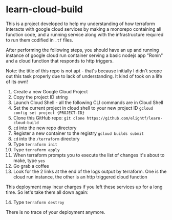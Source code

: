 # learn-cloud-build

This is a project developed to help my understanding of how terraform interacts with google cloud services by making a monorepo containing all function code, and a running service along with the infrastructure required to run them codified in `.tf` files.

After performing the following steps, you should have an up and running instance of google cloud run container serving a basic nodejs app "Ronin" and a cloud function that responds to http triggers.

Note: the title of this repo is not apt - that's because initially I didn't scope out this task properly due to lack of understanding. It kind of took on a life of its own!


1. Create a new Google Cloud Project
2. Copy the project ID string
3. Launch Cloud Shell - all the following CLI commands are in Cloud Shell
4. Set the current project in cloud shell to your new project ID
`gcloud config set project {PROJECT-ID}`
5. Clone this GitHub repo:
`git clone https://github.com/elightf/learn-cloud-build`
6. `cd` into the new repo directory
7. Register a new container to the registry `gcloud builds submit`
8. `cd` into the `/terraform` directory
9. Type `terraform init`
10. Type `terraform apply`
11. When terraform prompts you to execute the list of changes it's about to make, type `yes`
12. Go grab a coffee
13. Look for the 2 links at the end of the logs output by terraform. One is the cloud run instance, the other is an http triggered cloud function

This deployment may incur charges if you left these services up for a long time. So let's take them all down again:

14. Type `terraform destroy`

There is no trace of your deployment anymore.
